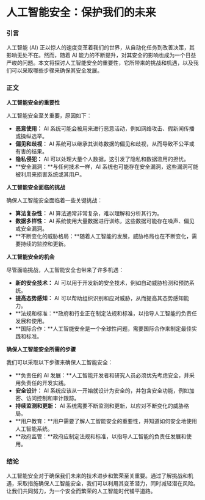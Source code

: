 # 人工智能安全：保护我们的未来

### 引言

人工智能 (AI) 正以惊人的速度变革着我们的世界，从自动化任务到改善决策，其影响无处不在。然而，随着 AI 能力的不断提升，对其安全的影响也成为一个日益严峻的问题。本文将探讨人工智能安全的重要性，它所带来的挑战和机遇，以及我们可以采取哪些步骤来确保其安全发展。

### 正文

**人工智能安全的重要性**

人工智能安全至关重要，原因如下：

- **恶意使用：** AI 系统可能会被用来进行恶意活动，例如网络攻击、假新闻传播或操纵选举。
- **偏见和歧视：** AI 系统可以继承其训练数据的偏见和歧视，从而导致不公平或有害的结果。
- **隐私侵犯：** AI 可以处理大量个人数据，这引发了隐私和数据滥用的担忧。
- **安全漏洞：**与任何技术一样，AI 系统也可能存在安全漏洞，这些漏洞可能被利用来损害系统或其用户。

**人工智能安全面临的挑战**

确保人工智能安全面临着一些关键挑战：

- **算法复杂性：** AI 算法通常非常复杂，难以理解和分析其行为。
- **数据多样性：** AI 系统使用大量数据进行训练，这些数据可能存在噪声、偏见或安全漏洞。
- **不断变化的威胁格局：**随着人工智能的发展，威胁格局也在不断变化，需要持续的监控和更新。

**人工智能安全的机会**

尽管面临挑战，人工智能安全也带来了许多机遇：

- **新的安全技术：** AI 可以用于开发新的安全技术，例如自动威胁检测和预防系统。
- **提高态势感知：** AI 可以帮助组织识别和应对威胁，从而提高其态势感知能力。
- **法规和标准：**政府和行业正在制定法规和标准，以指导人工智能的负责任发展和使用。
- **国际合作：**人工智能安全是一个全球性问题，需要国际合作来制定最佳实践和标准。

**确保人工智能安全所需的步骤**

我们可以采取以下步骤来确保人工智能安全：

- **负责任的 AI 发展：**人工智能开发者和研究人员必须优先考虑安全，并采用负责任的开发实践。
- **安全设计：** AI 系统应该从一开始就设计为安全的，并包含安全功能，例如加密、访问控制和审计跟踪。
- **持续监测和更新：** AI 系统需要不断监测和更新，以应对不断变化的威胁格局。
- **用户教育：**用户需要了解人工智能安全的重要性，并知道如何安全地使用人工智能系统。
- **政府监管：**政府应制定法规和标准，以指导人工智能的负责任发展和使用。

### 结论

人工智能安全对于确保我们未来的技术进步和繁荣至关重要。通过了解挑战和机遇，采取措施确保人工智能安全，我们可以利用其变革潜力，同时减轻潜在风险。让我们共同努力，为一个安全而繁荣的人工智能时代铺平道路。
